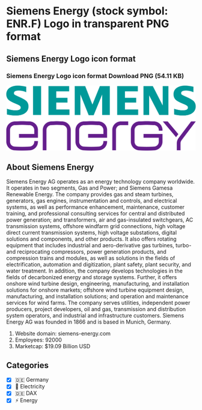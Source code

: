 # Siemens Energy (stock symbol: ENR.F) Logo in transparent PNG format

## Siemens Energy Logo icon format

### Siemens Energy Logo icon format Download PNG (54.11 KB)

![Siemens Energy Logo icon format Download PNG (54.11 KB)](/img/orig/ENR.F-1619c46a.png)

## About Siemens Energy

Siemens Energy AG operates as an energy technology company worldwide. It operates in two segments, Gas and Power; and Siemens Gamesa Renewable Energy. The company provides gas and steam turbines, generators, gas engines, instrumentation and controls, and electrical systems, as well as performance enhancement, maintenance, customer training, and professional consulting services for central and distributed power generation; and transformers, air and gas-insulated switchgears, AC transmission systems, offshore windfarm grid connections, high voltage direct current transmission systems, high voltage substations, digital solutions and components, and other products. It also offers rotating equipment that includes industrial and aero-derivative gas turbines, turbo- and reciprocating compressors, power generation products, and compression trains and modules, as well as solutions in the fields of electrification, automation and digitization, plant safety, plant security, and water treatment. In addition, the company develops technologies in the fields of decarbonized energy and storage systems. Further, it offers onshore wind turbine design, engineering, manufacturing, and installation solutions for onshore markets; offshore wind turbine equipment design, manufacturing, and installation solutions; and operation and maintenance services for wind farms. The company serves utilities, independent power producers, project developers, oil and gas, transmission and distribution system operators, and industrial and infrastructure customers. Siemens Energy AG was founded in 1866 and is based in Munich, Germany.

1. Website domain: siemens-energy.com
2. Employees: 92000
3. Marketcap: $19.09 Billion USD


## Categories
- [x] 🇩🇪 Germany
- [x] 🔋 Electricity
- [x] 🇩🇪 DAX
- [x] ⚡ Energy
